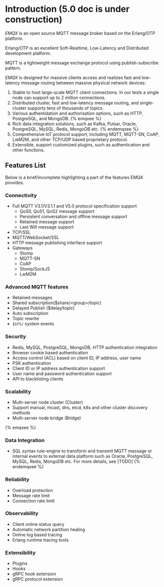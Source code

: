 # Introduction (5.0 doc is under construction)

*EMQX* is an open source MQTT message broker based on the Erlang/OTP platform.

Erlang/OTP is an excellent Soft-Realtime, Low-Latency and Distributed development platform.

MQTT is a lightweight message exchange protocol using publish-subscribe pattern.

*EMQX* is designed for massive clients access and realizes fast and low-latency message routing between massive physical network devices:

1. Stable to host large-scale MQTT client connections. In our tests a single node can support up to 2 million connections.
1. Distributed cluster, fast and low-latency message routing, and single-cluster supports tens of thousands of topics.
1. Various authentidation and authorisation options, such as HTTP, PostgreSQL, and MongoDB.
{% emqxee %}
1. Rich data integration solutions, such as Kafka, Pulsar, Oracle, PostgreSQL, MySQL, Redis, MongoDB etc.
{% endemqxee %}
1. Comprehensive IoT protocol support, including MQTT, MQTT-SN, CoAP, LwM2M, and other TCP/UDP based proprietary protocol.
1. Extensible, support customized plugins, such as authentication and other functions.

## Features List

Below is a brief/incomplete highlighting a part of the features EMQX provides.

### Connectivity

- Full MQTT V3.1/V3.1.1 and V5.0 protocol specification support
  - QoS0, QoS1, QoS2 message support
  - Persistent conversation and offline message support
  - Retained message support
  - Last Will message support
- TCP/SSL
- MQTT/WebSocket/SSL
- HTTP message publishing interface support
- Gateways
  - Stomp
  - MQTT-SN
  - CoAP
  - Stomp/SockJS
  - LwM2M

### Advanced MQTT features

- Retained messages
- Shared subscription($share/<group\>/topic)
- Delayed Publish ($delay/topic)
- Auto subscription
- Topic rewrite
- `$SYS/` system events

### Security

- Redis, MySQL, PostgreSQL, MongoDB, HTTP authentication integration
- Browser cookie based authentication
- Access control (ACL) based on client ID, IP address, user name
- PSK authentication
- Client ID or IP address authentication support
- User name and password authentication support
- API to blacklisting clients

### Scalability

- Multi-server node cluster (Cluster)
- Support manual, mcast, dns, etcd, k8s and other cluster discovery methods
- Multi-server node bridge (Bridge)

{% emqxee %}
### Data Integration

- SQL syntax rule-engine to transform and transmit MQTT message or internal events to external
  data platform such as Oracle, PostgreSQL, MySQL, Redis, MongoDB etc.
  For more details, see [TODO]
{% endemqxee %}

### Reliability

- Overload protection
- Message rate limit
- Connection rate limit

### Observability

- Client online status query
- Automatic network partition healing
- Online log based tracing
- Erlang runtime tracing tools

### Extensibility

- Plugins
- Hooks
- gRPC hook extension
- gRPC protocol extension
